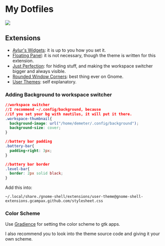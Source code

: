 # My Dotfiles

<img src="https://github.com/Aylur/dotfiles/blob/main/media/image.png">

## Extensions
- [Aylur's Widgets](https://extensions.gnome.org/extension/5338/aylurs-widgets/): it is up to you how you set it.
- [Floating Panel](https://extensions.gnome.org/extension/5514/floating-panel/): it is not necessary, though the theme is written for this extension.
- [Just Perfection](https://extensions.gnome.org/extension/3843/just-perfection/): for hiding stuff, and making the workspace switcher bigger and always visible.
- [Rounded Window Corners](https://extensions.gnome.org/extension/5237/rounded-window-corners/): best thing ever on Gnome.
- [User Themes](https://extensions.gnome.org/extension/19/user-themes/): self explanatory.

### Adding Background to workspace switcher

```css
//workspace switcher
//I recommend ~/.config/background, because
//if you set your bg with nautilus, it will put it there.
.workspace-thumbnail{
  background-image: url("/home/demeter/.config/background");
  background-size: cover;
}

//battery bar padding
.battery-bar{
  padding-right: 3px;
}

//battery bar border
.level-bar{
  border: 2px solid black;
}
```
Add this into:

`~/.local/share./gnome-shell/extensions/user-theme@gnome-shell-extensions.gcampax.github.com/stylesheet.css`

### Color Scheme

Use [Gradience](https://flathub.org/apps/details/com.github.GradienceTeam.Gradience) for setting the color scheme to gtk apps.

I also recommend you to look into the theme source code and giving it your own scheme.
